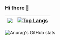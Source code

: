 ### Hi there 👋

<!--
**houxinlin/houxinlin** is a ✨ _special_ ✨ repository because its `README.md` (this file) appears on your GitHub profile.

Here are some ideas to get you started:

- 🔭 I’m currently working on ...
- 🌱 I’m currently learning ...
- 👯 I’m looking to collaborate on ...
- 🤔 I’m looking for help with ...
- 💬 Ask me about ...
- 📫 How to reach me: ...
- 😄 Pronouns: ...
- ⚡ Fun fact: ...
-->



| [![](https://github-readme-stats.vercel.app/api?username=houxinlin&hide=contribs&show_icons=true&theme=dracula)](https://github.com/anuraghazra/github-readme-stats) | [![Top Langs](https://github-readme-stats.vercel.app/api/top-langs/?username=houxinlin&layout=compact&theme=dracula)](https://github.com/anuraghazra/github-readme-stats) |
| ---- | ---- |



![Anurag's GitHub stats](https://github-readme-stats.vercel.app/api?username=anuraghazra&hide=contribs,prs)
